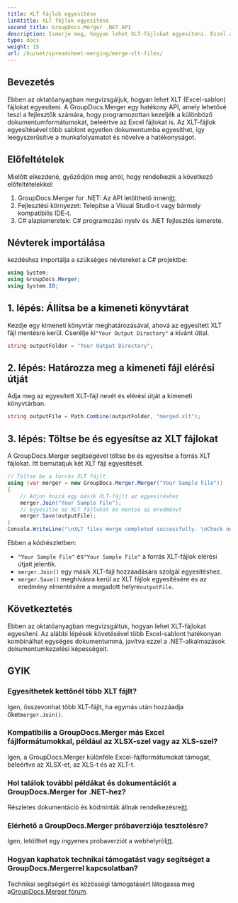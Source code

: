 ```yaml
---
title: XLT fájlok egyesítése
linktitle: XLT fájlok egyesítése
second_title: GroupDocs.Merger .NET API
description: Ismerje meg, hogyan lehet XLT-fájlokat egyesíteni. Ezzel a lépésenkénti útmutatóval programozottan kombinálhatja az Excel-sablonokat C# nyelven.
type: docs
weight: 15
url: /hu/net/spreadsheet-merging/merge-xlt-files/
---
```

## Bevezetés
Ebben az oktatóanyagban megvizsgáljuk, hogyan lehet XLT (Excel-sablon) fájlokat egyesíteni. A GroupDocs.Merger egy hatékony API, amely lehetővé teszi a fejlesztők számára, hogy programozottan kezeljék a különböző dokumentumformátumokat, beleértve az Excel fájlokat is. Az XLT-fájlok egyesítésével több sablont egyetlen dokumentumba egyesíthet, így leegyszerűsítve a munkafolyamatot és növelve a hatékonyságot.
## Előfeltételek
Mielőtt elkezdené, győződjön meg arról, hogy rendelkezik a következő előfeltételekkel:
1.  GroupDocs.Merger for .NET: Az API letölthető innen[itt](https://releases.groupdocs.com/merger/net/).
2. Fejlesztési környezet: Telepítse a Visual Studio-t vagy bármely kompatibilis IDE-t.
3. C# alapismeretek: C# programozási nyelv és .NET fejlesztés ismerete.

## Névterek importálása
kezdéshez importálja a szükséges névtereket a C# projektbe:
```csharp
using System; 
using GroupDocs.Merger;
using System.IO;
```
## 1. lépés: Állítsa be a kimeneti könyvtárat
 Kezdje egy kimeneti könyvtár meghatározásával, ahová az egyesített XLT fájl mentésre kerül. Cserélje ki`"Your Output Directory"` a kívánt úttal.
```csharp
string outputFolder = "Your Output Directory";
```
## 2. lépés: Határozza meg a kimeneti fájl elérési útját
Adja meg az egyesített XLT-fájl nevét és elérési útját a kimeneti könyvtárban.
```csharp
string outputFile = Path.Combine(outputFolder, "merged.xlt");
```
## 3. lépés: Töltse be és egyesítse az XLT fájlokat
A GroupDocs.Merger segítségével töltse be és egyesítse a forrás XLT fájlokat. Itt bemutatjuk két XLT fájl egyesítését.
```csharp
// Töltse be a forrás XLT fájlt
using (var merger = new GroupDocs.Merger.Merger("Your Sample File"))
{
    // Adjon hozzá egy másik XLT-fájlt az egyesítéshez
    merger.Join("Your Sample File");
    // Egyesítse az XLT fájlokat és mentse az eredményt
    merger.Save(outputFile);
}
Console.WriteLine("\nXLT files merge completed successfully. \nCheck output in {0}", outputFolder);
```
Ebben a kódrészletben:
- `"Your Sample File"` és`"Your Sample File"` a forrás XLT-fájlok elérési útjait jelentik.
- `merger.Join()` egy másik XLT-fájl hozzáadására szolgál egyesítéshez.
- `merger.Save()` meghívásra kerül az XLT fájlok egyesítésére és az eredmény elmentésére a megadott helyre`outputFile`.

## Következtetés
Ebben az oktatóanyagban megvizsgáltuk, hogyan lehet XLT-fájlokat egyesíteni. Az alábbi lépések követésével több Excel-sablont hatékonyan kombinálhat egységes dokumentummá, javítva ezzel a .NET-alkalmazások dokumentumkezelési képességeit.

## GYIK
### Egyesíthetek kettőnél több XLT fájlt?
Igen, összevonhat több XLT-fájlt, ha egymás után hozzáadja őket`merger.Join()`.
### Kompatibilis a GroupDocs.Merger más Excel fájlformátumokkal, például az XLSX-szel vagy az XLS-szel?
Igen, a GroupDocs.Merger különféle Excel-fájlformátumokat támogat, beleértve az XLSX-et, az XLS-t és az XLT-t.
### Hol találok további példákat és dokumentációt a GroupDocs.Merger for .NET-hez?
 Részletes dokumentáció és kódminták állnak rendelkezésre[itt](https://reference.groupdocs.com/merger/net/).
### Elérhető a GroupDocs.Merger próbaverziója tesztelésre?
 Igen, letölthet egy ingyenes próbaverziót a webhelyről[itt](https://releases.groupdocs.com/).
### Hogyan kaphatok technikai támogatást vagy segítséget a GroupDocs.Mergerrel kapcsolatban?
 Technikai segítségért és közösségi támogatásért látogassa meg a[GroupDocs.Merger fórum](https://forum.groupdocs.com/c/merger/32).